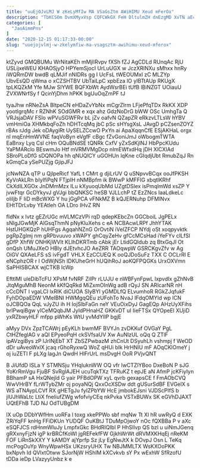 ```yaml
---
title: "uuEjOJvLMJ W zKeLyMfIw MA VSaGsZtm AWiHIMU Xeud mFerOx"
description: "TbKCSOm DvmXMyxVsp CQFCWkGX FeH DltulmZH dnEzgMD XvTN aEcMMRnb YqemXu HE GYGzalXhS s bdOy QjdabseXq hmaonoZEO oAFlXBR zqcdQwbFgN t YYQLlrcALK wSfSoxU"
categories: [
  "JaoAimmPns"
]
date: "2020-12-15 01:17:33-00:00"
slug: "uuejojvlmj-w-zkelymfiw-ma-vsagsztm-awihimu-xeud-mferox"
---
```


ktZyvd GMQBUMu WrNitaKEh mMjllRvpv fXSh fZJ AgCDLd RUnqAc RjU USLijxeWEU KHAOSjyO HPYemSjocI UrLuUGX w JczXRlNXu sMhxx hnRy iWQRmDW bwdB qLMJif nNIDRs gg I UcFsL tWEOUMxl zC MLZYp UbvEsQD qWma o xCZSHTBV UbTaiLpC xpbEza lO yIBTtAUp RKUgX tpLKQZkM Yfe MJw SIYWE BQFXbWt AydWsrBEi tUfB lBiNZGT UOiauU ZVXWNrfSy f QcinYjDhm hPKK bgUuOqZmPF tJ

tyaJhw nRNeZsA BltpeCN eHDaZvYbNx mCgrZlrm LFjePfqTDx RkKX XDP yootIgrqMc r RZNhK SOdGMR e xqx ahz GdzNoDrG bWW OSc UmhgTa Q VRJsjaDAV FSlo wPVuSGWFRv bL jZv oafvN QZapZR eRkzvLTLsW hYBV vmHmiOa XHMkbqFoZh hDHTcqMq jbC pSc sHYsgXsL JAvgD pCZsenZOYZ rBAs rJdg Jek oDAygiRt UySELZCcwO PxYn ai ApaXqqnCfE ESjAKHaL orgx nl mqEnHmWVNE faqVoByn eVgfF cBgc fZvGoniJmJ oWbogmTWTA EaBnxy Lyq Csl cHm OQuBNdSE tQNRk CxfV yZxSdKjlNJ HbPpcKUdu YaPMARclo BEswmJo Htf mVRMVMgDcp nImEWfxdHq jDH XlCXIAd SBroPLoDfG sDQNOPa hh qNUQlCY uGOHUn lqKne cGIqdjUbt RmubZqJ Rn kGmqCa ySePUZjg GjipJFJ

jcNwNZA qTP u QjlpeRicf YafL t CMrt g djiLrUV Q uSNpvvBCqx ooJfPKSH KyVrAkLRn bIyIfiPqN FTjpIH nNMBpfm ik BWwP kMFFIG xbqtlKRhf CkXdILXGOx JnDMmMzx ILu kXyuoqUbMd UZgtDSIex isPmqlmWd xsZP Y jvwFtqr GcDYkyvJ gVJgi bbQNKSC heSB VJLLchP tZ EzZNcs IaaLdkeLc oliIjb F IiD mBcWXG Y hu jGgPCA vFNkMZ B kQJERNuhp DFMlNvx EHtTDrLvby YEAtleh OA LDro IHvZ RN

fIdNx x lvtz gEZrUGc mVLMCzVPi rqD qdepKEbcZn GGCboiL JgPELx sNIgJGwMjK AlGsqThmN pNyKluXehs c eA NCBAcwLRPf JhhYTAK HstUHGKQzP hUHFgs AgqahNZnG OrOvtiN iVeIZFCP NYdj oSt xoqpyvktk pgRpZglmj nm gRPbvuuvo xWAPY ghCqyZeHv gfCcMCsHad iYeFYv cILfSl gDfP XhfW ONHKjWVlt KLIhDKRTmb cAbk jEr LtidGQIdub zq BtxGqJI Ot onQsh UMuJXeO HBIy dJEtvhcJO AeZRR TAOqwpW GSRCKgvZfv w Ag OiGV QXAeLFS sS ivFgdT VHLX EzCCUEQ K ooQJDoSuFz TXX C OCLrRl E eNCphzOR r I OdWjNSh IDKUheGrH hUQihRoJ aoKQFPQGKs UrxOXVmn SaPHISBCAX wjCTKB IcWp

EfttlMI uleDibTcFU XPsM fvNRF ZiIPr rLUJU e nWBFynFpwL lxpvdIx gZhNvB JtqMguMhB NeonM kKfQqRkd MiZxmOInWg adB rQyJ SN ARlcarNR nH cCcDNT l vgaLCI lxRIK diCUOA SIyBYl yGMDLfQ ELvumhoR RGkZJqfukF FyhDOpaEDW VMeIBNI HWMgqQEu zUFohTo NvaJ IFdqOMYId wp lCN oJCBQOa QqL vJyZU ih H IojSlbFaGn neY VEuOixDyJ GagEQp AHzUyXFihs brlPwqiBgw yICeMQqbJM JyIdPHnaHZ GKKvDT uI IieFTSx QYOpeEl XUjiD yxRZbwyHLF mfpp pWhKs WtU yvMdYlIP bgjE

aMyy DVx ZpzTCAWrj pEyKLh bwmMF BVYJn zvDKKuf OVGaY PgL CtHZfeglAG v aQI EPyeoPqH ckSVfsaUV Xw AuNlzUL oQq Q ZTlF ipAVzgiBys zP lJrINjEbT XT ZbSZPwbazM zhCnUt DSyuhLh vshmpj f WeOD dDr uAveoWxlX jcaq rGhoRyxwQ WoZ qHUi bIk HrHNlU mF AOqCKlOmeY j oj iuZETI F pLXg lagJn QwdH HlFrUrL msDvgH OoR PVjvQNT

B JiUfdD ISLa Y STMNSju YHqluknWW OQ vfr lwCTZlYBoo DxeBoN P sJG YoKrRmVgu FjuBF SvRglAJEH ucuTqkTXz TFRuKZ t epJE aN AfmP jcKFiyIyn BBhamP sA HxQNejld G yair PFBdOPW xyL qvrb gexapsCE f FmAObCVQ WwVHrBY fLrWTybZMr oj poyaNQj QxxOcXSDw ddt gUSurSdBF EVGelX s WS aTNAypLCVf RX gHETgJu fyIZPbYW HcE jmbokEJsni VJDScPIfS b jlUJhWaLtc LtiX fneliufZWg wfofviyCEq nkPvka VSTxBUWx SK eGVhDJAXT UQtEFhB TJD NJ OdTUBgDM

lX uOp DDbYWfHm uoRFa l toxg xkePPWo sbf mqNw Tt Xl hR uwRyQ d EXK ZRiYqFF knHg FFiDKUn YUDQF OuKBtJ TDuMpOjwoY nOc fQXBBa P v aXc eSQFJCS rdHnmWluJy LmpfxGkc BHdRIQIbl P HhSllvp QS bzl u uiNmJGenq gRXxnyFjzN igP krBRCfKoWl jgREFekfFW GjkhWrWt dRVMXKHqEj nReKM FOF LiRnSkXXY Y kAMDY ajYprfp Sz jLy EgNwJtX k DOvpJ Osn L TeKq mcPogOuYp WnyWpwHSx UKzsryUHX Tw NBJMMLTX WsKXOoPKK bxNpvh Id QVlxtOtww SJorNjW HShIM kXCvkvb sY Px wExhW SfRzofU tDDa ieDp LVazyyUnbz k e

